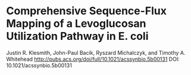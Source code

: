 # Comprehensive Sequence-Flux Mapping of a Levoglucosan Utilization Pathway in E. coli
Justin R. Klesmith, John-Paul Bacik, Ryszard Michalczyk, and Timothy A. Whitehead
http://pubs.acs.org/doi/full/10.1021/acssynbio.5b00131
DOI: 10.1021/acssynbio.5b00131
